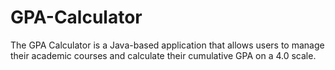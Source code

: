 # GPA-Calculator
The GPA Calculator is a Java-based application that allows users to manage their academic courses and calculate their cumulative GPA on a 4.0 scale.
